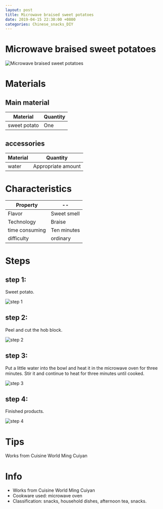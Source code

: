 ```yaml
---
layout: post
title: Microwave braised sweet potatoes
date: 2019-04-15 22:30:00 +0800
categories: Chinese_snacks_DIY
---
```


# Microwave braised sweet potatoes

![Microwave braised sweet potatoes]({{site.baseurl}}/img/421383/421383.jpg)

# Materials


## Main material

Material|Quantity
--|--
sweet potato|One

## accessories

Material|Quantity
--|--
water|Appropriate amount

# Characteristics

Property|--
--|--
Flavor|Sweet smell
Technology|Braise
time consuming|Ten minutes
difficulty|ordinary

# Steps

## step 1:

Sweet potato.

![step 1]({{site.baseurl}}/img/421383/1.jpg)

## step 2:

Peel and cut the hob block.

![step 2]({{site.baseurl}}/img/421383/2.jpg)

## step 3:

Put a little water into the bowl and heat it in the microwave oven for three minutes. Stir it and continue to heat for three minutes until cooked.

![step 3]({{site.baseurl}}/img/421383/3.jpg)

## step 4:

Finished products.

![step 4]({{site.baseurl}}/img/421383/4.jpg)

# Tips

Works from Cuisine World Ming Cuiyan

# Info

- Works from Cuisine World Ming Cuiyan
- Cookware used: microwave oven
- Classification: snacks, household dishes, afternoon tea, snacks.